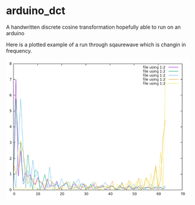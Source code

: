 # arduino_dct
A handwritten discrete cosine transformation hopefully able to run on an arduino

Here is a plotted example of a run through sqaurewave which is changin in frequency.
 
	
![Plot](https://github.com/stoertebeker23/arduino_dct/blob/master/documentation/squarewave-f.png)

